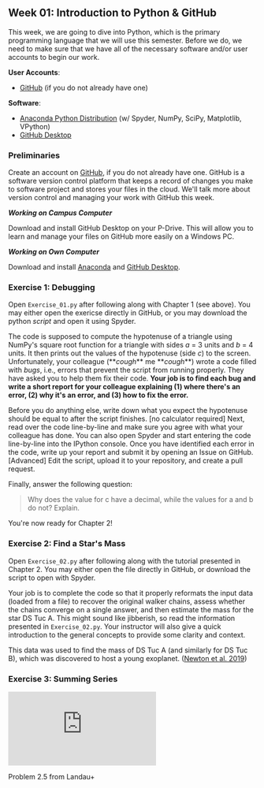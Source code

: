 ## Week 01: Introduction to Python & GitHub

This week, we are going to dive into Python, which is the primary programming 
language that we will use this semester. Before we do, we need to make sure that
we have all of the necessary software and/or user accounts to begin our work.

**User Accounts**:
 - [GitHub](https://github.com) (if you do not already have one)

**Software**:
 - [Anaconda Python Distribution](https://www.anaconda.com/distribution/) (w/ Spyder, NumPy, SciPy, Matplotlib, VPython)
 - [GitHub Desktop](https://desktop.github.com/)

### Preliminaries

Create an account on [GitHub](https://github.com), if you do not already have one. 
GitHub is a software version control platform that keeps a record of changes you
make to software project and stores your files in the cloud. We'll talk more about
version control and managing your work with GitHub this week.

__*Working on Campus Computer*__

Download and install GitHub Desktop on your P-Drive. This will allow you to learn 
and manage your files on GitHub more easily on a Windows PC. 

__*Working on Own Computer*__

Download and install [Anaconda](https://www.anaconda.com/distribution/) and 
[GitHub Desktop](https://desktop.github.com/). 

### Exercise 1: Debugging

Open `Exercise_01.py` after following along with Chapter 1 (see above). You may 
either open the exericse directly in GitHub, or you may download the python 
_script_ and open it using Spyder.

The code is supposed to compute the hypotenuse of a triangle using NumPy's square
root function for a triangle with sides *a* = 3 units and *b* = 4 units. It then
prints out the values of the hypotenuse (side *c*) to the screen. Unfortunately,
your colleague (\*\**cough*\*\* me \*\**cough*\*\*) wrote a code filled with *bugs*, i.e., 
errors that prevent the script from running properly. They have asked you to help
them fix their code. __Your job is to find each bug and write a short report for 
your colleague explaining (1) where there's an error, (2) why it's an error, 
and (3) how to fix the error.__ 

Before you do anything else, write down what you expect the hypotenuse should be 
equal to after the script finishes. [no calculator required] Next, read over the
code line-by-line and make sure you agree with what your colleague has done. 
You can also open Spyder and start entering the code line-by-line into the 
IPython console. Once you have identified each error in the code, write up your
report and submit it by opening an Issue on GitHub. [Advanced] Edit the script, 
upload it to your repository, and create a pull request. 

Finally, answer the following question:

> Why does the value for c have a decimal, while the values for a and b do not? 
Explain.

You're now ready for Chapter 2!

### Exercise 2: Find a Star's Mass

Open `Exercise_02.py` after following along with the tutorial presented 
in Chapter 2. You may either open the file directly in GitHub, or download
the script to open with Spyder.

Your job is to complete the code so that it properly reformats the input
data (loaded from a file) to recover the original walker chains, assess
whether the chains converge on a single answer, and then estimate the 
mass for the star DS Tuc A. This might sound like jibberish, so read the
information presented in `Exercise_02.py`. Your instructor will also give
a quick introduction to the general concepts to provide some clarity and
context.

This data was used to find the mass of DS Tuc A (and similarly for DS Tuc B),
which was discovered to host a young exoplanet. 
([Newton et al. 2019](https://arxiv.org/abs/1906.10703))

### Exercise 3: Summing Series

![equation](https://latex.codecogs.com/gif.latex?%5Csin%28x%29%20%3D%20x%20-%20%5Cfrac%7Bx%5E3%7D%7B3%21%7D%20&plus;%20%5Cfrac%7Bx%5E5%7D%7B5%21%7D%20-%20%5Cfrac%7Bx%5E7%7D%7B7%21%7D%20&plus;%20%5Ccdots)

Problem 2.5 from Landau+
